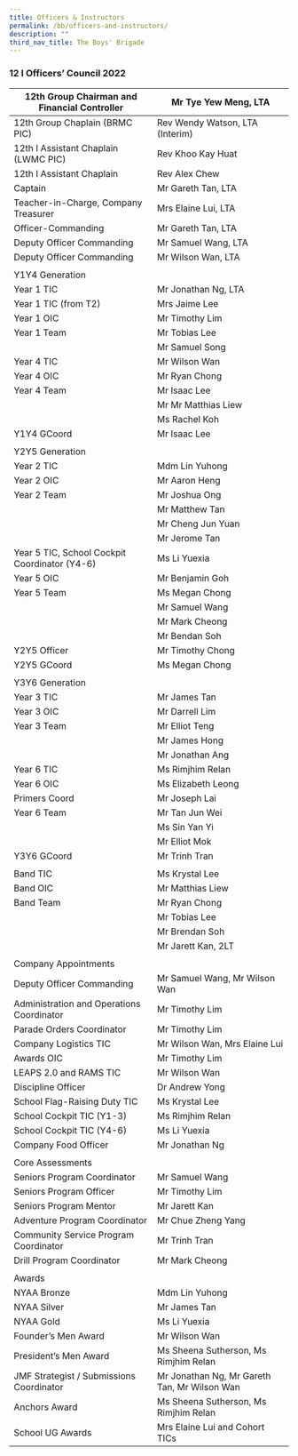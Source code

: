 ```yaml
---
title: Officers & Instructors
permalink: /bb/officers-and-instructors/
description: ""
third_nav_title: The Boys' Brigade
---
```

### 12 I Officers’ Council 2022

<table>
<thead>
  <tr>
    <th>12th Group Chairman and Financial Controller</th>
    <th>Mr Tye Yew Meng, LTA</th>
  </tr>
</thead>
<tbody>
  <tr>
    <td>12th Group Chaplain (BRMC PIC)</td>
    <td>Rev Wendy Watson, LTA (Interim)</td>
  </tr>
  <tr>
    <td>12th I Assistant Chaplain (LWMC PIC)</td>
    <td>Rev Khoo Kay Huat</td>
  </tr>
  <tr>
    <td>12th I Assistant Chaplain</td>
    <td>Rev Alex Chew</td>
  </tr>
  <tr>
    <td>Captain</td>
    <td>Mr Gareth Tan, LTA</td>
  </tr>
  <tr>
    <td>Teacher-in-Charge, Company Treasurer</td>
    <td>Mrs Elaine Lui, LTA</td>
  </tr>
  <tr>
    <td>Officer-Commanding</td>
    <td>Mr Gareth Tan, LTA</td>
  </tr>
  <tr>
    <td>Deputy Officer Commanding</td>
    <td>Mr Samuel Wang, LTA</td>
  </tr>
  <tr>
    <td>Deputy Officer Commanding</td>
    <td>Mr Wilson Wan, LTA</td>
  </tr>
  <tr>
    <td></td>
    <td></td>
  </tr>
  <tr>
    <td>Y1Y4 Generation</td>
    <td></td>
  </tr>
  <tr>
    <td>Year 1 TIC</td>
    <td>Mr Jonathan Ng, LTA</td>
  </tr>
  <tr>
    <td>Year 1 TIC (from T2)</td>
    <td>Mrs Jaime Lee</td>
  </tr>
  <tr>
    <td>Year 1 OIC</td>
    <td>Mr Timothy Lim</td>
  </tr>
  <tr>
    <td>Year 1 Team</td>
    <td>Mr Tobias Lee</td>
  </tr>
  <tr>
    <td></td>
    <td>Mr Samuel Song</td>
  </tr>
  <tr>
    <td>Year 4 TIC</td>
    <td>Mr Wilson Wan</td>
  </tr>
  <tr>
    <td>Year 4 OIC</td>
    <td>Mr Ryan Chong</td>
  </tr>
  <tr>
    <td>Year 4 Team</td>
    <td>Mr Isaac Lee</td>
  </tr>
  <tr>
    <td></td>
    <td>Mr Mr Matthias Liew</td>
  </tr>
  <tr>
    <td></td>
    <td>Ms Rachel Koh</td>
  </tr>
  <tr>
    <td>Y1Y4 GCoord</td>
    <td>Mr Isaac Lee</td>
  </tr>
  <tr>
    <td></td>
    <td></td>
  </tr>
  <tr>
    <td>Y2Y5 Generation</td>
    <td></td>
  </tr>
  <tr>
    <td> Year 2 TIC</td>
    <td>Mdm Lin Yuhong</td>
  </tr>
  <tr>
    <td> Year 2 OIC</td>
    <td>Mr Aaron Heng</td>
  </tr>
  <tr>
    <td>Year 2 Team</td>
    <td>Mr Joshua Ong</td>
  </tr>
  <tr>
    <td></td>
    <td>Mr Matthew Tan</td>
  </tr>
  <tr>
    <td></td>
    <td>Mr Cheng Jun Yuan</td>
  </tr>
  <tr>
    <td></td>
    <td>Mr Jerome Tan</td>
  </tr>
  <tr>
    <td>Year 5 TIC, School Cockpit Coordinator (Y4-6)</td>
    <td>Ms Li Yuexia</td>
  </tr>
  <tr>
    <td>Year 5 OIC</td>
    <td>Mr Benjamin Goh</td>
  </tr>
  <tr>
    <td>Year 5 Team</td>
    <td>Ms Megan Chong</td>
  </tr>
  <tr>
    <td></td>
    <td>Mr Samuel Wang</td>
  </tr>
  <tr>
    <td></td>
    <td>Mr Mark Cheong</td>
  </tr>
  <tr>
    <td></td>
    <td>Mr Bendan Soh</td>
  </tr>
  <tr>
    <td>Y2Y5 Officer</td>
    <td>Mr Timothy Chong</td>
  </tr>
  <tr>
    <td>Y2Y5 GCoord</td>
    <td>Ms Megan Chong</td>
  </tr>
  <tr>
    <td></td>
    <td></td>
  </tr>
  <tr>
    <td>Y3Y6 Generation</td>
    <td></td>
  </tr>
  <tr>
    <td>Year 3 TIC</td>
    <td>Mr James Tan</td>
  </tr>
  <tr>
    <td>Year 3 OIC</td>
    <td>Mr Darrell Lim</td>
  </tr>
  <tr>
    <td>Year 3 Team</td>
    <td>Mr Elliot Teng</td>
  </tr>
  <tr>
    <td></td>
    <td>Mr James Hong</td>
  </tr>
  <tr>
    <td></td>
    <td>Mr Jonathan Ang</td>
  </tr>
  <tr>
    <td>Year 6 TIC</td>
    <td>Ms Rimjhim Relan</td>
  </tr>
  <tr>
    <td>Year 6 OIC</td>
    <td>Ms Elizabeth Leong</td>
  </tr>
  <tr>
    <td>Primers Coord</td>
    <td>Mr Joseph Lai</td>
  </tr>
  <tr>
    <td>Year 6 Team</td>
    <td>Mr Tan Jun Wei</td>
  </tr>
  <tr>
    <td></td>
    <td>Ms Sin Yan Yi</td>
  </tr>
  <tr>
    <td></td>
    <td>Mr Elliot Mok</td>
  </tr>
  <tr>
    <td>Y3Y6 GCoord</td>
    <td>Mr Trinh Tran</td>
  </tr>
  <tr>
    <td></td>
    <td></td>
  </tr>
  <tr>
    <td>Band TIC</td>
    <td>Ms Krystal Lee</td>
  </tr>
  <tr>
    <td>Band OIC</td>
    <td>Mr Matthias Liew</td>
  </tr>
  <tr>
    <td>Band Team</td>
    <td>Mr Ryan Chong</td>
  </tr>
  <tr>
    <td></td>
    <td>Mr Tobias Lee</td>
  </tr>
  <tr>
    <td></td>
    <td>Mr Brendan Soh</td>
  </tr>
  <tr>
    <td></td>
    <td>Mr Jarett Kan, 2LT</td>
  </tr>
  <tr>
    <td></td>
    <td></td>
  </tr>
  <tr>
    <td>Company Appointments</td>
    <td></td>
  </tr>
  <tr>
    <td>Deputy Officer Commanding</td>
    <td>Mr Samuel Wang, Mr Wilson Wan</td>
  </tr>
  <tr>
    <td>Administration and Operations Coordinator</td>
    <td>Mr Timothy Lim</td>
  </tr>
  <tr>
    <td>Parade Orders Coordinator</td>
    <td>Mr Timothy Lim</td>
  </tr>
  <tr>
    <td>Company Logistics TIC</td>
    <td>Mr Wilson Wan, Mrs Elaine Lui</td>
  </tr>
  <tr>
    <td>Awards OIC</td>
    <td>Mr Timothy Lim</td>
  </tr>
  <tr>
    <td>LEAPS 2.0 and RAMS TIC</td>
    <td>Mr Wilson Wan</td>
  </tr>
  <tr>
    <td>Discipline Officer</td>
    <td>Dr Andrew Yong</td>
  </tr>
  <tr>
    <td>School Flag-Raising Duty TIC</td>
    <td>Ms Krystal Lee</td>
  </tr>
  <tr>
    <td>School Cockpit TIC (Y1-3)</td>
    <td>Ms Rimjhim Relan</td>
  </tr>
  <tr>
    <td>School Cockpit TIC (Y4-6)</td>
    <td>Ms Li Yuexia</td>
  </tr>
  <tr>
    <td>Company Food Officer</td>
    <td>Mr Jonathan Ng</td>
  </tr>
  <tr>
    <td></td>
    <td></td>
  </tr>
  <tr>
    <td>Core Assessments</td>
    <td></td>
  </tr>
  <tr>
    <td>Seniors Program Coordinator</td>
    <td>Mr Samuel Wang</td>
  </tr>
  <tr>
    <td>Seniors Program Officer</td>
    <td>Mr Timothy Lim</td>
  </tr>
  <tr>
    <td>Seniors Program Mentor</td>
    <td>Mr Jarett Kan</td>
  </tr>
  <tr>
    <td>Adventure Program Coordinator</td>
    <td>Mr Chue Zheng Yang</td>
  </tr>
  <tr>
    <td>Community Service Program Coordinator</td>
    <td>Mr Trinh Tran</td>
  </tr>
  <tr>
    <td>Drill Program Coordinator</td>
    <td>Mr Mark Cheong</td>
  </tr>
  <tr>
    <td></td>
    <td></td>
  </tr>
  <tr>
    <td>Awards</td>
    <td></td>
  </tr>
  <tr>
    <td>NYAA Bronze</td>
    <td>Mdm Lin Yuhong</td>
  </tr>
  <tr>
    <td>NYAA Silver</td>
    <td>Mr James Tan</td>
  </tr>
  <tr>
    <td>NYAA Gold</td>
    <td>Ms Li Yuexia</td>
  </tr>
  <tr>
    <td>Founder’s Men Award</td>
    <td>Mr Wilson Wan</td>
  </tr>
  <tr>
    <td>President’s Men Award</td>
    <td>Ms Sheena Sutherson, Ms Rimjhim Relan</td>
  </tr>
  <tr>
    <td>JMF Strategist / Submissions Coordinator</td>
    <td>Mr Jonathan Ng, Mr Gareth Tan, Mr Wilson Wan</td>
  </tr>
  <tr>
    <td>Anchors Award</td>
    <td>Ms Sheena Sutherson, Ms Rimjhim Relan</td>
  </tr>
  <tr>
    <td>School UG Awards</td>
    <td>Mrs Elaine Lui and Cohort TICs</td>
  </tr>
</tbody>
</table>